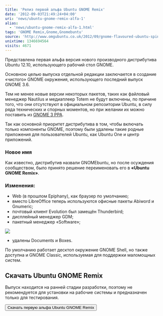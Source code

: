 ```yaml
---
title: 'Релиз первой альфа Ubuntu GNOME Remix'
date: '2012-09-03T21:49:24+04:00'
uri: 'news/ubuntu-gnome-remix-alfa-1'
alias: 
  - 'news/ubuntu-gnome-remix-alfa-1.html'
tags: 'GNOME Remix,Gnome,Gnomebuntu'
source: 'http://www.omgubuntu.co.uk/2012/09/gnome-flavoured-ubuntu-spin-releases-alpha'
unixtime: 1346694564
visits: 4671
---
```

Представлена первая альфа версия нового производного дистрибутива Ubuntu 12.10, использующего рабочий стол GNOME.

Основною целью выпуска отдельной редакции заключается в создание «чистого» GNOME окружения, использующего последний выпуск GNOME 3.6.

Тем не менее новые версии некоторых пакетов, таких как файловый менеджер Nautilus и медиаплеер Totem не будут включены, по причине того, что они отсутствуют в официальном репозитории Ubuntu, в силу ряда технических и спорных моментов, но при желании их можно поставить из [GNOME 3 PPA](https://launchpad.net/~gnome3-team/+archive/gnome3).

Так как основной приоритет дистрибутива в том, чтобы включать только компоненты GNOME, поэтому были удалены такие родные приложения для пользователей Ubuntu, как Ubuntu One и центр приложений.

### Новое имя

Как известно, дистрибутив назвали GNOMEbuntu, но после осуждения сообществом, было принято решение переименовать его в **«Ubuntu GNOME Remix»**.

### Изменения:

*   Web (в прошлом Epiphany), как браузер по умолчанию;
*   вместо LibreOffice теперь используются офисные пакеты Abiword и Gnumeric;
*   почтовый клиент Evolution был замещён Thunderbird;
*   дисплейный менеджер GDM;
*   пакетный менеджер «Software»;

[![](img/2012/09/03/21-00/software-7923136728-o.jpg)](img/2012/09/03/21-00/software-7923136728-o.jpg)

*   удалены Documents и Boxes.

По умолчанию работает десктоп окружение GNOME Shell, но также доступна и GNOME Classic, используемая для поддержки маломощных систем.

## Скачать Ubuntu GNOME Remix

Выпуск находится на ранней стадии разработки, поэтому не рекомендуется для установки на рабочие системы и предназначен только для тестирования.

[<button>Скачать первую альфа Ubuntu GNOME Remix</button>](https://wiki.ubuntu.com/UbuntuGNOME/ReleaseNotes#Download_the_Alpha)
